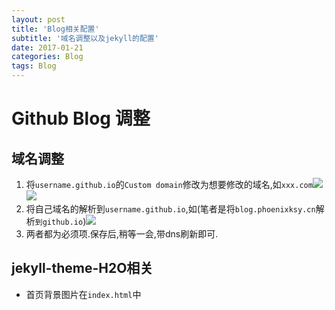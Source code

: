 ```yaml
---
layout: post
title: 'Blog相关配置'
subtitle: '域名调整以及jekyll的配置'
date: 2017-01-21
categories: Blog
tags: Blog
---
```


# Github Blog 调整

## 域名调整
1. 将`username.github.io`的`Custom domain`修改为想要修改的域名,如`xxx.com`![](http://blogimgs.phoenixsky.cn/2019-07-26-15641130804267.jpg) ![](http://blogimgs.phoenixsky.cn/2019-07-26-15641130886993.jpg)
2. 将自己域名的解析到`username.github.io`,如(笔者是将`blog.phoenixksy.cn`解析`到github.io`)![](http://blogimgs.phoenixsky.cn/2019-07-26-15641133501873.jpg)
3. 两者都为必须项.保存后,稍等一会,带dns刷新即可.

## jekyll-theme-H2O相关
- 首页背景图片在`index.html`中



    
   
